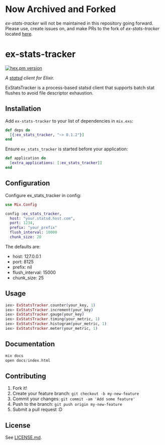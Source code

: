 # Now Archived and Forked
_ex-stats-tracker_ will not be maintained in this repository going forward. Please use, create issues on, and make PRs to the fork of _ex-stats-tracker_ located [here](https://github.com/mager/ex-stats-tracker).

# ex-stats-tracker

[![hex.pm version](https://img.shields.io/hexpm/v/ex_stats_tracker.svg)](https://hex.pm/packages/ex_stats_tracker)

_A [statsd](http://github.com/postmates/statsd) client for Elixir._

ExStatsTracker is a process-based statsd client that supports batch stat flushes to avoid file descriptor exhaustion.

## Installation

Add `ex-stats-tracker` to your list of dependencies in `mix.exs`:

```elixir
def deps do
  [{:ex_stats_tracker, "~> 0.1.2"}]
end
```

Ensure `ex_stats_tracker` is started before your application:

```elixir
def application do
  [extra_applications: [:ex_stats_tracker]]
end
```

## Configuration

Configure ex_stats_tracker in config:

```elixir
use Mix.Config

config :ex_stats_tracker,
  host: "your.statsd.host.com",
  port: 1234,
  prefix: "your_prefix"
  flush_interval: 10000
  chunk_size: 20
```

The defaults are:

* host: 127.0.0.1
* port: 8125
* prefix: nil
* flush_interval: 15000
* chunk_size: 25

## Usage

```elixir
iex> ExStatsTracker.counter(your_key, 1)
iex> ExStatsTracker.increment(your_key)
iex> ExStatsTracker.gauge(your_key)
iex> ExStatsTracker.timing(your_metric, 1)
iex> ExStatsTracker.histogram(your_metric, 1)
iex> ExStatsTracker.meter(your_metric, 1)
```

## Documentation

```elixir
mix docs
open docs/index.html
```

## Contributing

1. Fork it!
2. Create your feature branch: `git checkout -b my-new-feature`
3. Commit your changes: `git commit -am 'Add some feature'`
4. Push to the branch: `git push origin my-new-feature`
5. Submit a pull request :D


## License

See [LICENSE.md](LICENSE.md).
